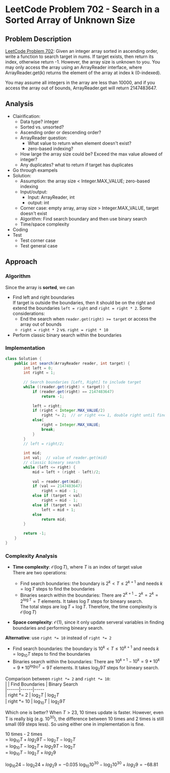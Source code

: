# LeetCode Problem 702 - Search in a Sorted Array of Unknown Size

## Problem Description
[LeetCode Problem 702](https:leetcode.com/problems/search-in-a-sorted-array-of-unknown-size/): Given an integer array sorted in ascending order, write a function to search target in nums.  If target exists, then return its index, otherwise return -1. However, the array size is unknown to you. You may only access the array using an ArrayReader interface, where ArrayReader.get(k) returns the element of the array at index k (0-indexed).

You may assume all integers in the array are less than 10000, and if you access the array out of bounds, ArrayReader.get will return 2147483647.

## Analysis
* Clairification:
  - Data type? integer
  - Sorted vs. unsorted?
  - Ascending order or descending order?
  - ArrayReader question:
      - What value to return when element doesn't exist?
      - zero-based indexing?
  - How large the array size could be? Exceed the max value allowed of integer?
  - Any duplicates? what to return if target has duplicates
* Go through exampels
* Solution: 
  - Assumption: the array size < Integer.MAX_VALUE; zero-based indexing
  - Input/output: 
      - Input: ArrayReader, int
      - output: int
  - Corner case: empty array, array size > Integer.MAX_VALUE, target doesn't exist
  - Algorithm: Find search boundary and then use binary search
  - Time/space complexity
* Coding
* Test
  - Test corner case
  - Test general case


## Approach
### Algorithm
Since the array is **sorted**, we can 
* Find left and right boundaries  
If target is outside the boundaries, then it should be on the right and extend the boundaries `left = right` and `right = right * 2`. Some considerations:  
    - End the search when `reader.get(right) >= target` or access the array out of bounds
    - `right = right * 2` vs. `right = right * 10`
* Perform classic binary search within the boundaries  


### Implementation
```java
class Solution {
    public int search(ArrayReader reader, int target) {
        int left = 0;
        int right = 1;
        
        // Search boundaries [Left, Right] to include target
        while ((reader.get(right) < target)) {
            if (reader.get(right) == 2147483647)
                return -1;
            
            left = right;
            if (right < Integer.MAX_VALUE/2)   
                right *= 2;  // or right <<= 1, double right until finding the right boundary (i.e., right > target)
            else{
                right = Integer.MAX_VALUE;
                break;
            }
        }
        // left = right/2;
        
        int mid;
        int val;  // value of reader.get(mid)
        // classic bineary search
        while (left <= right) {
            mid = left + (right - left)/2;
            
            val = reader.get(mid);
            if (val == 2147483647)
                right = mid - 1;
            else if (target < val)
                right = mid - 1;
            else if (target > val)
                left = mid + 1;
            else 
                return mid;
        }
        
        return -1; 
    }
}
```
### Complexity Analysis
* **Time complexity**: $\mathcal{O}(\log T)$, where $T$ is an index of target value   
There are two operations:
  - Find search boundaries: the boundary is $2^k < T \leq 2^{k+1}$ and needs $k = \log T$ steps to find the boundaries 
  - Binaries search within the boundaries: There are $2^{k+1} - 2^k = 2^k = 2^{\log T} = T$ elements. It takes $\log T$ steps for bineary search.  
The total steps are $\log T + \log T$. Therefore, the time complexity is $\mathcal{O}(\log T)$  

* **Space complexity**: $\mathcal{O}(1)$, since it only update serveral variables in finding boundaries and performing bineary search. 

**Alternative**: use `right *= 10` instead of `right *= 2`  
- Find search boundaries: the boundary is $10^k < T \leq 10^{k+1}$ and needs $k = \log_{10} T$ steps to find the boundaries    
- Binaries search within the boundaries: There are $10^{k+1} - 10^k = 9*10^k = 9*10^{\log_{10} T} = 9T$ elements. It takes $\log_2 9T$ steps for bineary search.  

Comparison between `right *= 2` and `right *= 10`:  
|   | Find Boundaries  |  Binary Search  
|------|------|-----  
| right *= 2 | $\log_2 T$ | $\log_2 T$  
| right *= 10 | $\log_{10} T$ | $\log_2 9T$ 

Which one is better? When $T > 23$, 10 times update is faster. However, even T is really big (e.g. $10^{30}$), the  difference between 10 times and 2 times is still small (69 steps less). So using either one in implementation is fine.

10 times - 2 times   
= $\log_{10} T + log_2 9T - \log_2T - \log_2 T$  
= $\log_{10} T - \log_2T + log_2 9T - \log_2 T$  
= $\log_{10} T - \log_2T + log_2 9$

$\log_{10} 24 - \log_2 24 + log_2 9 = - 0.035$
$\log_{10} 10^{30} - \log_2 10^{30} + log_2 9 = - 68.81$
